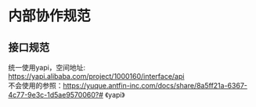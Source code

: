 # 内部协作规范
## 接口规范
统一使用yapi，空间地址: https://yapi.alibaba.com/project/1000160/interface/api   
不会使用的参照：https://yuque.antfin-inc.com/docs/share/8a5ff21a-6367-4c77-9e3c-1d5ae9570060?# 《yapi》